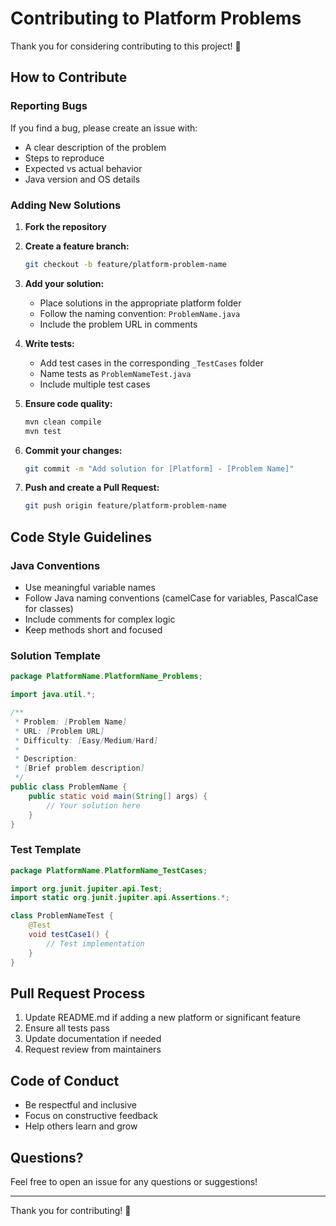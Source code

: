 # Contributing to Platform Problems

Thank you for considering contributing to this project! 🎉

## How to Contribute

### Reporting Bugs

If you find a bug, please create an issue with:
- A clear description of the problem
- Steps to reproduce
- Expected vs actual behavior
- Java version and OS details

### Adding New Solutions

1. **Fork the repository**
2. **Create a feature branch:**
   ```bash
   git checkout -b feature/platform-problem-name
   ```

3. **Add your solution:**
   - Place solutions in the appropriate platform folder
   - Follow the naming convention: `ProblemName.java`
   - Include the problem URL in comments

4. **Write tests:**
   - Add test cases in the corresponding `_TestCases` folder
   - Name tests as `ProblemNameTest.java`
   - Include multiple test cases

5. **Ensure code quality:**
   ```bash
   mvn clean compile
   mvn test
   ```

6. **Commit your changes:**
   ```bash
   git commit -m "Add solution for [Platform] - [Problem Name]"
   ```

7. **Push and create a Pull Request:**
   ```bash
   git push origin feature/platform-problem-name
   ```

## Code Style Guidelines

### Java Conventions
- Use meaningful variable names
- Follow Java naming conventions (camelCase for variables, PascalCase for classes)
- Include comments for complex logic
- Keep methods short and focused

### Solution Template
```java
package PlatformName.PlatformName_Problems;

import java.util.*;

/**
 * Problem: [Problem Name]
 * URL: [Problem URL]
 * Difficulty: [Easy/Medium/Hard]
 * 
 * Description:
 * [Brief problem description]
 */
public class ProblemName {
    public static void main(String[] args) {
        // Your solution here
    }
}
```

### Test Template
```java
package PlatformName.PlatformName_TestCases;

import org.junit.jupiter.api.Test;
import static org.junit.jupiter.api.Assertions.*;

class ProblemNameTest {
    @Test
    void testCase1() {
        // Test implementation
    }
}
```

## Pull Request Process

1. Update README.md if adding a new platform or significant feature
2. Ensure all tests pass
3. Update documentation if needed
4. Request review from maintainers

## Code of Conduct

- Be respectful and inclusive
- Focus on constructive feedback
- Help others learn and grow

## Questions?

Feel free to open an issue for any questions or suggestions!

---

Thank you for contributing! 🚀
